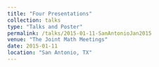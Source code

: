 ```yaml
---
title: "Four Presentations"
collection: talks
type: "Talks and Poster"
permalink: /talks/2015-01-11-SanAntonioJan2015
venue: "The Joint Math Meetings"
date: 2015-01-11
location: "San Antonio, TX"
---
```

